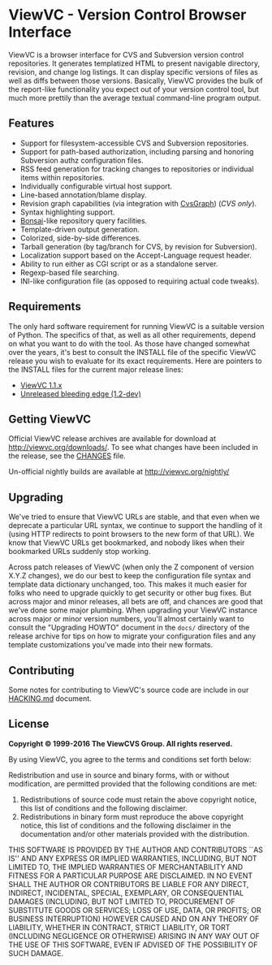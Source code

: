 # ViewVC - Version Control Browser Interface

ViewVC is a browser interface for CVS and Subversion version control repositories. It generates templatized HTML to present navigable directory, revision, and change log listings. It can display specific versions of files as well as diffs between those versions. Basically, ViewVC provides the bulk of the report-like functionality you expect out of your version control tool, but much more prettily than the average textual command-line program output.

## Features

*   Support for filesystem-accessible CVS and Subversion repositories.
*   Support for path-based authorization, including parsing and honoring Subversion authz configuration files.
*   RSS feed generation for tracking changes to repositories or individual items within repositories.
*   Individually configurable virtual host support.
*   Line-based annotation/blame display.
*   Revision graph capabilities (via integration with [CvsGraph](http://www.akhphd.au.dk/~bertho/cvsgraph/)) (_CVS only_).
*   Syntax highlighting support.
*   [Bonsai](http://www.mozilla.org/projects/bonsai/)-like repository query facilities.
*   Template-driven output generation.
*   Colorized, side-by-side differences.
*   Tarball generation (by tag/branch for CVS, by revision for Subversion).
*   Localization support based on the Accept-Language request header.
*   Ability to run either as CGI script or as a standalone server.
*   Regexp-based file searching.
*   INI-like configuration file (as opposed to requiring actual code tweaks).

## Requirements

The only hard software requirement for running ViewVC is a suitable version of Python. The specifics of that, as well as all other requirements, depend on what you want to do with the tool. As those have changed somewhat over the years, it's best to consult the INSTALL file of the specific ViewVC release you wish to evaluate for its exact requirements. Here are pointers to the INSTALL files for the current major release lines:

*   [ViewVC 1.1.x](https://raw.githubusercontent.com/viewvc/viewvc/1.1.x/INSTALL)
*   [Unreleased bleeding edge (1.2-dev)](https://raw.githubusercontent.com/viewvc/viewvc/master/INSTALL)

## Getting ViewVC

Official ViewVC release archives are available for download at http://viewvc.org/downloads/.  To see what changes have been included in the release, see the [CHANGES](https://raw.githubusercontent.com/viewvc/viewvc/master/CHANGES) file.

Un-official nightly builds are available at http://viewvc.org/nightly/

## Upgrading

We've tried to ensure that ViewVC URLs are stable, and that even when we deprecate a particular URL syntax, we continue to support the handling of it (using HTTP redirects to point browsers to the new form of that URL). We know that ViewVC URLs get bookmarked, and nobody likes when their bookmarked URLs suddenly stop working.

Across patch releases of ViewVC (when only the Z component of version X.Y.Z changes), we do our best to keep the configuration file syntax and template data dictionary unchanged, too. This makes it much easier for folks who need to upgrade quickly to get security or other bug fixes. But across major and minor releases, all bets are off, and chances are good that we've done some major plumbing. When upgrading your ViewVC instance across major or minor version numbers, you'll almost certainly want to consult the "Upgrading HOWTO" document in the `docs/` directory of the release archive for tips on how to migrate your configuration files and any template customizations you've made into their new formats.

## Contributing

Some notes for contributing to ViewVC's source code are include in our [HACKING.md](./HACKING.md) document.

## License

**Copyright © 1999-2016 The ViewCVS Group. All rights reserved.**

By using ViewVC, you agree to the terms and conditions set forth below:

Redistribution and use in source and binary forms, with or without modification, are permitted provided that the following conditions are met:

1.  Redistributions of source code must retain the above copyright notice, this list of conditions and the following disclaimer.
2.  Redistributions in binary form must reproduce the above copyright notice, this list of conditions and the following disclaimer in the documentation and/or other materials provided with the distribution.

THIS SOFTWARE IS PROVIDED BY THE AUTHOR AND CONTRIBUTORS ``AS IS'' AND ANY EXPRESS OR IMPLIED WARRANTIES, INCLUDING, BUT NOT LIMITED TO, THE IMPLIED WARRANTIES OF MERCHANTABILITY AND FITNESS FOR A PARTICULAR PURPOSE ARE DISCLAIMED. IN NO EVENT SHALL THE AUTHOR OR CONTRIBUTORS BE LIABLE FOR ANY DIRECT, INDIRECT, INCIDENTAL, SPECIAL, EXEMPLARY, OR CONSEQUENTIAL DAMAGES (INCLUDING, BUT NOT LIMITED TO, PROCUREMENT OF SUBSTITUTE GOODS OR SERVICES; LOSS OF USE, DATA, OR PROFITS; OR BUSINESS INTERRUPTION) HOWEVER CAUSED AND ON ANY THEORY OF LIABILITY, WHETHER IN CONTRACT, STRICT LIABILITY, OR TORT (INCLUDING NEGLIGENCE OR OTHERWISE) ARISING IN ANY WAY OUT OF THE USE OF THIS SOFTWARE, EVEN IF ADVISED OF THE POSSIBILITY OF SUCH DAMAGE.
